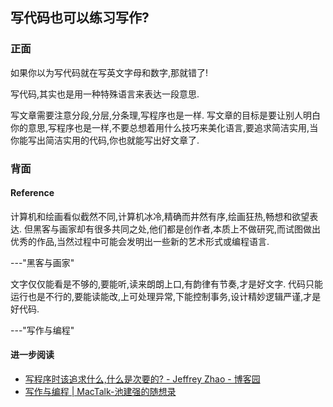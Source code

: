 ## 写代码也可以练习写作?

### 正面

如果你以为写代码就在写英文字母和数字,那就错了!

写代码,其实也是用一种特殊语言来表达一段意思. 

写文章需要注意分段,分层,分条理,写程序也是一样. 写文章的目标是要让别人明白你的意思,写程序也是一样,不要总想着用什么技巧来美化语言,要追求简洁实用,当你能写出简洁实用的代码,你也就能写出好文章了. 

### 背面

#### Reference

计算机和绘画看似截然不同,计算机冰冷,精确而井然有序,绘画狂热,畅想和欲望表达. 但黑客与画家却有很多共同之处,他们都是创作者,本质上不做研究,而试图做出优秀的作品,当然过程中可能会发明出一些新的艺术形式或编程语言. 

---"黑客与画家"

文字仅仅能看是不够的,要能听,读来朗朗上口,有韵律有节奏,才是好文字. 代码只能运行也是不行的,要能读能改,上可处理异常,下能控制事务,设计精妙逻辑严谨,才是好代码. 

---"写作与编程"

#### 进一步阅读

- [写程序时该追求什么,什么是次要的? - Jeffrey Zhao - 博客园][1]
- [写作与编程 | MacTalk-池建强的随想录][2]

[1]:	http://www.cnblogs.com/JeffreyZhao/archive/2009/05/29/1491692.html
[2]:	http://macshuo.com/?p=934